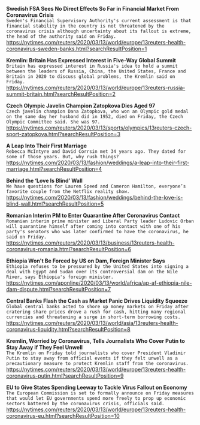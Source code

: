 **Swedish FSA Sees No Direct Effects So Far in Financial Market From Coronavirus Crisis**\
`Sweden's Financial Supervisory Authority's current assessment is that financial stability in the country is not threatened by the coronavirus crisis although uncertainty about its fallout is extreme, the head of the authority said on Friday. `\
https://nytimes.com/reuters/2020/03/13/world/europe/13reuters-health-coronavirus-sweden-banks.html?searchResultPosition=1

**Kremlin: Britain Has Expressed Interest in Five-Way Global Summit**\
`Britain has expressed interest in Russia's idea to hold a summit between the leaders of Russia, China, the United States, France and Britain in 2020 to discuss global problems, the Kremlin said on Friday. `\
https://nytimes.com/reuters/2020/03/13/world/europe/13reuters-russia-summit-britain.html?searchResultPosition=2

**Czech Olympic Javelin Champion Zatopkova Dies Aged 97**\
`Czech javelin champion Dana Zatopkova, who won an Olympic gold medal on the same day her husband did in 1952, died on Friday, the Czech Olympic Committee said. She was 97.`\
https://nytimes.com/reuters/2020/03/13/sports/olympics/13reuters-czech-sport-zatopkova.html?searchResultPosition=3

**A Leap Into Their First Marriage**\
`Rebecca McIntyre and David Corrsin met 34 years ago. They dated for some of those years. But, why rush things?`\
https://nytimes.com/2020/03/13/fashion/weddings/a-leap-into-their-first-marriage.html?searchResultPosition=4

**Behind the ‘Love Is Blind’ Wall**\
`We have questions for Lauren Speed and Cameron Hamilton, everyone’s favorite couple from the Netflix reality show.`\
https://nytimes.com/2020/03/13/fashion/weddings/behind-the-love-is-blind-wall.html?searchResultPosition=5

**Romanian Interim PM to Enter Quarantine After Coronavirus Contact**\
`Romanian interim prime minister and Liberal Party leader Ludovic Orban will quarantine himself after coming into contact with one of his party's senators who was later confirmed to have the coronavirus, he said on Friday.`\
https://nytimes.com/reuters/2020/03/13/business/13reuters-health-coronavirus-romania.html?searchResultPosition=6

**Ethiopia Won't Be Forced by US on Dam, Foreign Minister Says**\
`Ethiopia refuses to be pressured by the United States into signing a deal with Egypt and Sudan over its controversial dam on the Nile River, says Ethiopia's foreign minister.`\
https://nytimes.com/aponline/2020/03/13/world/africa/ap-af-ethiopia-nile-dam-dispute.html?searchResultPosition=7

**Central Banks Flash the Cash as Market Panic Drives Liquidity Squeeze**\
`Global central banks acted to shore up money markets on Friday after cratering share prices drove a rush for cash, hitting many regional currencies and threatening a surge in short-term borrowing costs.`\
https://nytimes.com/reuters/2020/03/13/world/asia/13reuters-health-coronavirus-liquidity.html?searchResultPosition=8

**Kremlin, Worried by Coronavirus, Tells Journalists Who Cover Putin to Stay Away if They Feel Unwell**\
`The Kremlin on Friday told journalists who cover President Vladimir Putin to stay away from official events if they felt unwell as a precautionary measure to protect Kremlin staff from the coronavirus.`\
https://nytimes.com/reuters/2020/03/13/world/europe/13reuters-health-coronavirus-putin.html?searchResultPosition=9

**EU to Give States Spending Leeway to Tackle Virus Fallout on Economy**\
`The European Commission is set to formally announce on Friday measures that would let EU governments spend more freely to prop up economic sectors battered by the coronavirus crisis, officials said.`\
https://nytimes.com/reuters/2020/03/13/world/europe/13reuters-health-coronavirus-eu.html?searchResultPosition=10


